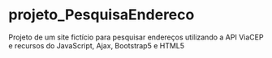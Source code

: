 # projeto_PesquisaEndereco
Projeto de um site fictício para pesquisar endereços utilizando a API ViaCEP e recursos do JavaScript, Ajax, Bootstrap5 e HTML5
